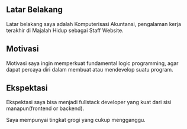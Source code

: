 [//]: # (Ceritakan sedikit tentang latar belakangmu seperti pendidikan terakhir atau pekerjaan sebelumnya)
## Latar Belakang
Latar belakang saya adalah Komputerisasi Akuntansi, pengalaman kerja terakhir di Majalah Hidup sebagai Staff Website. 

[//]: # (Motivasi apa yang mendorongmu untuk ikut program coding bootcamp di Hacktiv8?)
## Motivasi
Motivasi saya ingin memperkuat fundamental logic programming, agar dapat percaya diri dalam membuat atau mendevelop suatu program.

[//]: # (Beri tahu kami, apa yang ingin kamu dapatkan di Hacktiv8 dan apa yang ingin kamu capai setelah lulus dari sini?)
## Ekspektasi
Ekspektasi saya bisa menjadi fullstack developer yang kuat dari sisi manapun(frontend or backend).

[//]: # (Apakah ada hal lain yang ingin disampaikan? Bila ada, kamu bebas untuk menuliskannya)
Saya mempunyai tingkat grogi yang cukup mengganggu. 